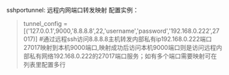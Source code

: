 sshportunnel: 远程内网端口转发映射
配置实例：
>tunnel_config = [('127.0.0.1',9000,'8.8.8.8',22,'username','password','192.168.0.222',27017)]  #通过远程ssh访问8.8.8.8主机转发内部私有ip192.168.0.222端口27017映射到本机9000端口,映射成功后访问本机9000端口则是访问远程内部私有网络192.168.0.222的27017端口服务；如有多个端口需要映射可在列表里配置多行
